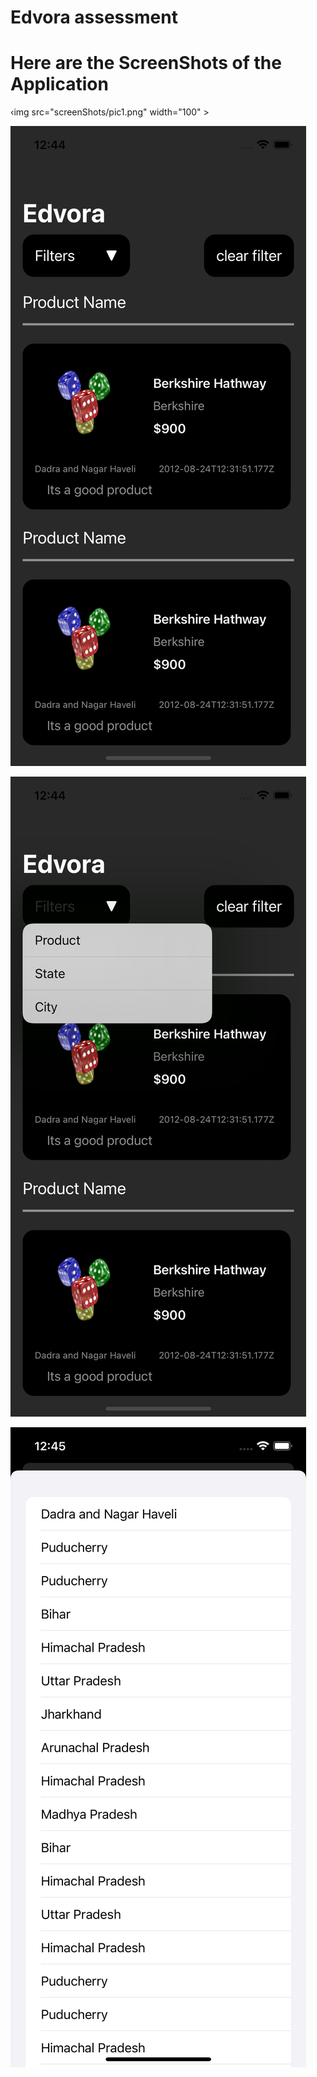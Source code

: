 # Edvora assessment


# Here are the ScreenShots of the Application

‹img src="screenShots/pic1.png" width="100" >


![](screenShots/pic1.png)


![](screenShots/pic2.png)


![](screenShots/pic3.png)
